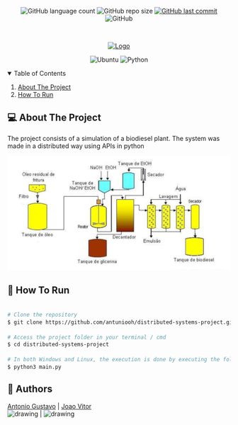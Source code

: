 <p align="center">
  <img alt="GitHub language count" src="https://img.shields.io/github/languages/count/antuniooh/distributed-systems-project">

  <img alt="GitHub repo size" src="https://img.shields.io/github/repo-size/antuniooh/distributed-systems-project">
  
  <a href="https://github.com/antuniooh/distributed-systems-project/commits/master">
    <img alt="GitHub last commit" src="https://img.shields.io/github/last-commit/antuniooh/distributed-systems-project">
  </a>
  
   <img alt="GitHub" src="https://img.shields.io/github/license/antuniooh/distributed-systems-project">
</p>

<!-- PROJECT LOGO -->
<br />
<p align="center">
  <a href="https://github.com/antuniooh/distributed-systems-project">
    <img src="https://inelpandzic.com/wp-content/uploads/2021/04/blockchain-3508589_1280-min.png" alt="Logo" width="550">
  </a>
</p>

<p align="center">
  <img alt="Ubuntu" src="https://img.shields.io/badge/Ubuntu-E95420?style=for-the-badge&logo=ubuntu&logoColor=white"/>
  <img alt="Python" src="https://img.shields.io/badge/python-%2314354C.svg?style=for-the-badge&logo=python&logoColor=white"/>
</p>

<!-- TABLE OF CONTENTS -->
<details open="open">
  <summary>Table of Contents</summary>
  <ol>
    <li>
      <a href="#-about-the-project">About The Project</a>
    </li>
    <li>
      <a href="#-how-to-run">How To Run</a>
    </li>
  </ol>
</details>


<!-- ABOUT THE PROJECT -->
## 💻 About The Project
The project consists of a simulation of a biodiesel plant. The system was made in a distributed way using APIs in python


![app](https://github.com/antuniooh/distributed-systems-project/blob/main/projeto.png)

<!-- HOW TO RUN -->
## 🚀 How To Run

```bash

# Clone the repository
$ git clone https://github.com/antuniooh/distributed-systems-project.git

# Access the project folder in your terminal / cmd
$ cd distributed-systems-project

# In both Windows and Linux, the execution is done by executing the following line in the terminal, or using an IDE of your choice.
$ python3 main.py


```

## 🤖 Authors

[Antonio Gustavo](https://github.com/antuniooh)           |  [Joao Vitor](https://github.com/JoaoDias-223)           
<img src="https://avatars.githubusercontent.com/u/51217271?v=4" alt="drawing" width="150"/>  |  <img src="https://avatars.githubusercontent.com/u/63318342?v=4" alt="drawing" width="150"/>
